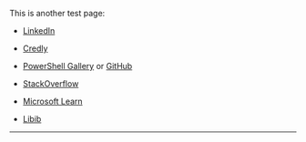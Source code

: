 This is another test page:

- [LinkedIn](https://www.linkedin.com/)

- [Credly](https://www.credly.com/)

- [PowerShell Gallery](https://www.powershellgallery.com/) or [GitHub](https://github.com/)

- [StackOverflow](https://stackoverflow.com/)

- [Microsoft Learn](https://docs.microsoft.com/en-us/)

- [Libib](https://www.libib.com/)

---
